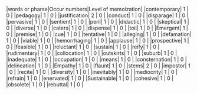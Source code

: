 |words or pharse|Occur numbers|Level of memoization|
|contemporary|  1  |  0  |
|pedagogy|  1  |  0  |
|justification|  2  |  0  |
|conduct|  1  |  0  |
|disparage|  1  |  0  |
|pervasive|  1  |  0  |
|sentient|  1  |  0  |
|peril|  1  |  0  |
|didactic|  1  |  0  |
|skeptical|  1  |  0  |
|diverse|  1  |  0  |
|caters|  1  |  0  |
|dispense|  1  |  0  |
|toil|  1  |  0  |
|Emergent|  1  |  0  |
|premise|  1  |  0  |
|cue|  1  |  0  |
|tentative|  1  |  0  |
|alleging|  1  |  0  |
|defamation|  1  |  0  |
|viable|  1  |  0  |
|hemorrhaging|  1  |  0  |
|applause|  1  |  0  |
|prospective|  1  |  0  |
|feasible|  1  |  0  |
|reluctant|  1  |  0  |
|sustain|  1  |  0  |
|reify|  1  |  0  |
|rudimentary|  1  |  0  |
|collocation|  1  |  0  |
|outskirts|  1  |  0  |
|suburb|  1  |  0  |
|inadequate|  1  |  0  |
|occupation|  1  |  0  |
|means|  1  |  0  |
|consternation|  1  |  0  |
|delineation|  1  |  0  |
|Empathy|  1  |  0  |
|flaunt|  1  |  0  |
|stems|  2  |  0  |
|impostor|  1  |  0  |
|recite|  1  |  0  |
|diversity|  1  |  0  |
|inevitably|  1  |  0  |
|mediocrity|  1  |  0  |
|refrain|  1  |  0  |
|enervated|  1  |  0  |
|Sustainable|  1  |  0  |
|cohesive|  1  |  0  |
|obsolete|  1  |  0  |
|rebuttal|  1  |  0  |
